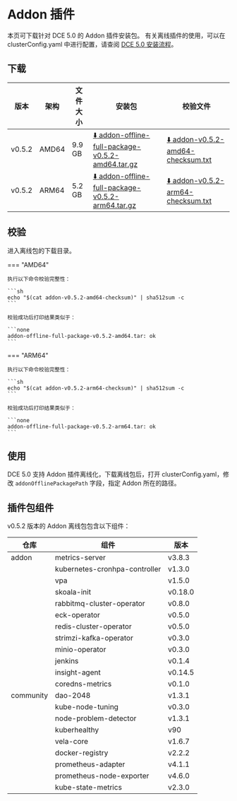# Addon 插件

本页可下载针对 DCE 5.0 的 Addon 插件安装包。
有关离线插件的使用，可以在 clusterConfig.yaml 中进行配置，请查阅 [DCE 5.0 安装流程](../../install/intro.md#_3)。

## 下载

| 版本   | 架构  | 文件大小 | 安装包    | 校验文件         |
| ------ | ---- | ------- | -------- | -------------- |
| v0.5.2 | AMD64 | 9.9 GB   | [:arrow_down: addon-offline-full-package-v0.5.2-amd64.tar.gz](https://qiniu-download-public.daocloud.io/DaoCloud_DigitalX_Addon/addon-offline-full-package-v0.5.2-amd64.tar.gz) | [:arrow_down: addon-v0.5.2-amd64-checksum.txt](./addon-v0.5.2-amd64-checksum.txt) |
| v0.5.2 | ARM64 | 5.2 GB   | [:arrow_down: addon-offline-full-package-v0.5.2-arm64.tar.gz](https://qiniu-download-public.daocloud.io/DaoCloud_DigitalX_Addon/addon-offline-full-package-v0.5.2-arm64.tar.gz) | [:arrow_down: addon-v0.5.2-arm64-checksum.txt](./addon-v0.5.2-arm64-checksum.txt) |

## 校验

进入离线包的下载目录。

=== "AMD64"

    执行以下命令校验完整性：

    ```sh
    echo "$(cat addon-v0.5.2-amd64-checksum)" | sha512sum -c
    ```

    校验成功后打印结果类似于：

    ```none
    addon-offline-full-package-v0.5.2-amd64.tar: ok
    ```

=== "ARM64"

    执行以下命令校验完整性：

    ```sh
    echo "$(cat addon-v0.5.2-arm64-checksum)" | sha512sum -c
    ```

    校验成功后打印结果类似于：

    ```none
    addon-offline-full-package-v0.5.2-arm64.tar: ok
    ```

## 使用

DCE 5.0 支持 Addon 插件离线化，下载离线包后，打开 clusterConfig.yaml，修改 `addonOfflinePackagePath` 字段，指定 Addon 所在的路径。

## 插件包组件

v0.5.2 版本的 Addon 离线包包含以下组件：

| 仓库      | 组件                          | 版本    |
| --------- | ----------------------------- | ------- |
| addon     | metrics-server                | v3.8.3  |
|           | kubernetes-cronhpa-controller | v1.3.0  |
|           | vpa                           | v1.5.0  |
|           | skoala-init                   | v0.18.0 |
|           | rabbitmq-cluster-operator     | v0.8.0  |
|           | eck-operator                  | v0.5.0  |
|           | redis-cluster-operator        | v0.5.0  |
|           | strimzi-kafka-operator        | v0.3.0  |
|           | minio-operator                | v0.3.0  |
|           | jenkins                       | v0.1.4  |
|           | insight-agent                 | v0.14.5 |
|           | coredns-metrics               | v0.1.0  |
| community | dao-2048                      | v1.3.1  |
|           | kube-node-tuning              | v0.3.0  |
|           | node-problem-detector         | v1.3.1  |
|           | kuberhealthy                  | v90     |
|           | vela-core                     | v1.6.7  |
|           | docker-registry               | v2.2.2  |
|           | prometheus-adapter            | v4.1.1  |
|           | prometheus-node-exporter      | v4.6.0  |
|           | kube-state-metrics            | v2.3.0  |
